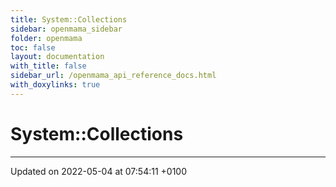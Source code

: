 ```yaml
---
title: System::Collections
sidebar: openmama_sidebar
folder: openmama
toc: false
layout: documentation
with_title: false
sidebar_url: /openmama_api_reference_docs.html
with_doxylinks: true
---
```


# System::Collections








-------------------------------

Updated on 2022-05-04 at 07:54:11 +0100